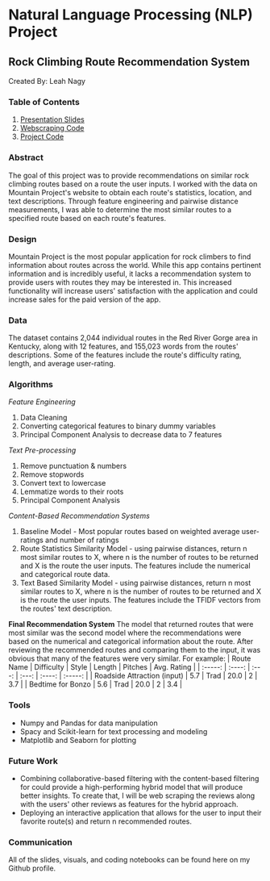 # Natural Language Processing (NLP) Project 
## Rock Climbing Route Recommendation System
Created By: Leah Nagy

### Table of Contents
1. [Presentation Slides](https://github.com/leahnagy/rock-climbing-recommender/blob/main/slides.pdf) 
2. [Webscraping Code](https://github.com/leahnagy/rock-climbing-recommender/blob/main/code_webscrape_routes.ipynb)
3. [Project Code](https://github.com/leahnagy/rock-climbing-recommender/blob/main/code_recommendations.ipynb)

### Abstract
The goal of this project was to provide recommendations on similar rock climbing routes based on a route the user inputs. I worked with the data on Mountain Project's website to obtain each route's statistics, location, and text descriptions. Through feature engineering and pairwise distance measurements, I was able to determine the most similar routes to a specified route based on each route's features. 

### Design
Mountain Project is the most popular application for rock climbers to find information about routes across the world. While this app contains pertinent information and is incredibly useful, it lacks a recommendation system to provide users with routes they may be interested in. This increased functionality will increase users' satisfaction with the application and could increase sales for the paid version of the app. 

### Data
The dataset contains 2,044 individual routes in the Red River Gorge area in Kentucky, along with 12 features, and 155,023 words from the routes' descriptions. Some of the features include the route's difficulty rating, length, and average user-rating. 

### Algorithms
*Feature Engineering*
1. Data Cleaning
2. Converting categorical features to binary dummy variables
3. Principal Component Analysis to decrease data to 7 features

*Text Pre-processing*
1. Remove punctuation & numbers
2. Remove stopwords
3. Convert text to lowercase
4. Lemmatize words to their roots
5. Principal Component Analysis

*Content-Based Recommendation Systems*
1. Baseline Model - Most popular routes based on weighted average user-ratings and number of ratings
2. Route Statistics Similarity Model - using pairwise distances, return n most similar routes to X, where n is the number of routes to be returned and X is the route the user inputs. The features include the numerical and categorical route data.
3. Text Based Similarity Model - using pairwise distances, return n most similar routes to X, where n is the number of routes to be returned and X is the route the user inputs. The features include the TFIDF vectors from the routes' text description.

**Final Recommendation System**
The model that returned routes that were most similar was the second model where the recommendations were based on the numerical and categorical information about the route. After reviewing the recommended routes and comparing them to the input, it was obvious that many of the features were very similar. For example: 
| Route Name                  | Difficulty | Style  | Length | Pitches | Avg. Rating |
|              :-----:        |   :----:   |  :---: |  :---: | :----:  |  :-----:    |
| Roadside Attraction (input) | 5.7        | Trad   | 20.0   | 2       | 3.7         |
| Bedtime for Bonzo           | 5.6        | Trad   | 20.0   | 2       | 3.4         |

### Tools 
* Numpy and Pandas for data manipulation
* Spacy and Scikit-learn for text processing and modeling
* Matplotlib and Seaborn for plotting

### Future Work
* Combining collaborative-based filtering with the content-based filtering for could provide a high-performing hybrid model that will produce better insights. To create that, I will be web scraping the reviews along with the users' other reviews as features for the hybrid approach. 
* Deploying an interactive application that allows for the user to input their favorite route(s) and return n recommended routes. 

### Communication
All of the slides, visuals, and coding notebooks can be found here on my Github profile. 

